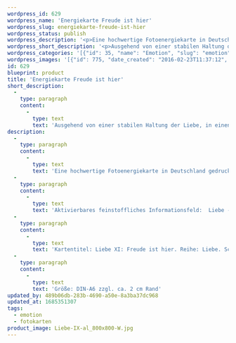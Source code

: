 ```yaml
---
wordpress_id: 629
wordpress_name: 'Energiekarte Freude ist hier'
wordpress_slug: energiekarte-freude-ist-hier
wordpress_status: publish
wordpress_description: '<p>Eine hochwertige Fotoenergiekarte in Deutschland gedruckt und in Handarbeit laminiert.  Sie ist in Postkartengröße (DIN-A6) gut zu transportieren und kann auch auf den Körper aufgelegt werden.</p><p>Aktivierbares feinstoffliches Informationsfeld:  Liebe - Freude - Stabilität - Unabhängigkeit - Zuversicht: Entwicklung der Fähigkeit, ausgehend von einer stabilen Haltung der Liebe, in einem Zustand von Freude zu sein. Freude ist hierbei verankert in einer übergeordneten Quelle, die unabhängig von spezifischen Situationen vorhanden ist. Dies ermöglicht Freude in Unabhängigkeit davon, ob Umstände im Leben auf die eine oder auf eine andere Art gestaltet sind.</p><p>Kartentitel: Liebe XI: Freude ist hier. Reihe: Liebe. Schwingung: Türkis.</p><p>Größe: DIN-A6 zzgl. ca. 2 cm Rand<br />Andere Formate sind individuell für Sie innerhalb weniger Tage herstellbar. Bitte kontaktieren Sie uns hierfür unter <a href="mailto:info@elvedenverlag.de">info@elvedenverlag.de</a>.</p><p><a href="https://my.feenbaum.de/anwendung-energiebilder-foto-laminiert/">Anwendungshinweise</a>      <a href="https://my.feenbaum.de/produktinformationen-fotokarten/">Produktinformationen</a></p>'
wordpress_short_description: '<p>Ausgehend von einer stabilen Haltung der Liebe, in einen Zustand von Freude gelangen</p>'
wordpress_categories: '[{"id": 35, "name": "Emotion", "slug": "emotion"}, {"id": 23, "name": "Fotokarten", "slug": "fotokarten"}]'
wordpress_images: '[{"id": 775, "date_created": "2016-02-23T11:37:12", "date_created_gmt": "2016-02-23T09:37:12", "date_modified": "2016-02-23T11:37:12", "date_modified_gmt": "2016-02-23T09:37:12", "src": "https://my.feenbaum.de/wp-content/uploads/2016/02/Liebe-IX-al_800x800-W.jpg", "name": "Liebe-IX-al_800x800-W", "alt": ""}]'
id: 629
blueprint: product
title: 'Energiekarte Freude ist hier'
short_description:
  -
    type: paragraph
    content:
      -
        type: text
        text: 'Ausgehend von einer stabilen Haltung der Liebe, in einen Zustand von Freude gelangen'
description:
  -
    type: paragraph
    content:
      -
        type: text
        text: 'Eine hochwertige Fotoenergiekarte in Deutschland gedruckt und in Handarbeit laminiert.  Sie ist in Postkartengröße (DIN-A6) gut zu transportieren und kann auch auf den Körper aufgelegt werden.'
  -
    type: paragraph
    content:
      -
        type: text
        text: 'Aktivierbares feinstoffliches Informationsfeld:  Liebe - Freude - Stabilität - Unabhängigkeit - Zuversicht: Entwicklung der Fähigkeit, ausgehend von einer stabilen Haltung der Liebe, in einem Zustand von Freude zu sein. Freude ist hierbei verankert in einer übergeordneten Quelle, die unabhängig von spezifischen Situationen vorhanden ist. Dies ermöglicht Freude in Unabhängigkeit davon, ob Umstände im Leben auf die eine oder auf eine andere Art gestaltet sind.'
  -
    type: paragraph
    content:
      -
        type: text
        text: 'Kartentitel: Liebe XI: Freude ist hier. Reihe: Liebe. Schwingung: Türkis.'
  -
    type: paragraph
    content:
      -
        type: text
        text: 'Größe: DIN-A6 zzgl. ca. 2 cm Rand'
updated_by: 489b06db-283b-4690-a50e-8a3ba37dc968
updated_at: 1685351307
tags:
  - emotion
  - fotokarten
product_image: Liebe-IX-al_800x800-W.jpg
---
```

